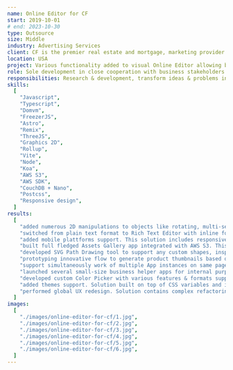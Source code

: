 ```yaml
---
name: Online Editor for CF
start: 2019-10-01
# end: 2023-10-30
type: Outsource
size: Middle
industry: Advertising Services
client: CF is the premier real estate and mortgage, marketing provider. Their full-service marketing combines traditional direct mail marketing and innovative online lead generation platforms for guaranteed success.
location: USA
project: Various functionality added to visual Online Editor allowing business to lauch new products, gain new clients and provide better UX on constantly competing market. Online Editor used at CF Store to build & generate heavily designed PDFs with further transfer to printing service. Its built as a standalone frontend app using React-like lightweight library (Domvm) in combination with vanilla Javascript, Typescript and immutable state manager (FreezerJS), plus Rollup for bundling.
role: Sole development in close cooperation with business stakeholders.
responsibilities: Research & development, transform ideas & problems into requirements, prototyping, collecting feedback, styling, full fledged implementation & support, close communication with client.
skills:
  [
    "Javascript",
    "Typescript",
    "Domvm",
    "FreezerJS",
    "Astro",
    "Remix",
    "ThreeJS",
    "Graphics 2D",
    "Rollup",
    "Vite",
    "Node",
    "Koa",
    "AWS S3",
    "AWS SDK",
    "CouchDB + Nano",
    "Postcss",
    "Responsive design",
  ]
results:
  [
    "added numerous 2D manipulations to objects like rotating, multi-selection, bulk update, shaping, scaling, grouping/ungrouping. These interactions written in Vanilla JS and heavily loaded with math, geometry and focus on UI smoothness & responsiveness.",
    "switched from plain text format to Rich Text Editor with inline formatting & styling. This feature includes cross browser solution built on top of Trix editor and browser selection API.",
    "added mobile plattforms support. This solution includes responsive UX built with media queries and extension to support mobile interactions like gestures and virtual keyboard.",
    "built full fledged Assets Gallery app integrated with AWS S3. This complex solution includes Node Koa server with API endpoints and JWT authorization, fetching & uploading data to AWS S3 using AWS SDK. Frontend part includes tree-like UX for assets management, nested folders & files support, plus Uppy library for file uploads.",
    "developed SVG Path Drawing tool to support any custom shapes, inspired by Adobe Illustrator. Solution built with Vanilla JS on top of SVG specification, mouse events and complex math & geometry for SVG curves, with focus on data backward compatibility & flexibility.",
    "prototyping innovative flow to generate product thumbnails based on its 3D model. Solution includes UX with numerous configurations to achieve best combination of camera, light, shadow, scene, folds, timeline, etc... built with ThreeJS library on client, and Node/KOA endpoint to generate snapshot with Puppeteer, plus Worker Pool with performance in mind.",
    "support simultaneously work of multiple App instances on same page. This solution includes complex refactoring on isolation of modules & dependencies, avoiding global variables, introducing app context, restructuring some of modules.",
    "launched several small-size business helper apps for internal purposes, mostly around querying specific data, filtering it, proper representation like tables or charts, query builder UX component to dynamically configure & save complex nested filtering rules.",
    "developed custom Color Picker with various features & formats support. Solution built completely with Vanilla JS, with support of CMYK, HEX, RGB color formats plus opacity & alpha, with gradient and eye dropper tools.",
    "added themes support. Solution built on top of CSS variables and includes complex refactoring of CSS modules to inherit properly from CSS variables splitted into several layers, so that new themes might override styles on high-global or low-component level.",
    "performed global UX redesign. Solution contains complex refactoring & restructuring  tons of modules, plus writing conceptually new UX to bring interaction into a new level.",
  ]
images:
  [
    "./images/online-editor-for-cf/1.jpg",
    "./images/online-editor-for-cf/2.jpg",
    "./images/online-editor-for-cf/3.jpg",
    "./images/online-editor-for-cf/4.jpg",
    "./images/online-editor-for-cf/5.jpg",
    "./images/online-editor-for-cf/6.jpg",
  ]
---
```

